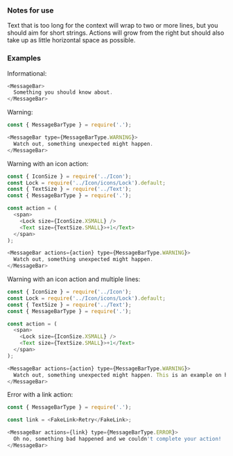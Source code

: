 ### Notes for use

Text that is too long for the context will wrap to two or more lines, but you should aim for short strings. Actions will grow from the right but should also take up as little horizontal space as possible.

### Examples

Informational:

```js { "props": { "data-description": "basic" } }
<MessageBar>
  Something you should know about.
</MessageBar>
```

Warning:

```js { "props": { "data-description": "with type" } }
const { MessageBarType } = require('.');

<MessageBar type={MessageBarType.WARNING}>
  Watch out, something unexpected might happen.
</MessageBar>
```

Warning with an icon action:

```js { "props": { "data-description": "with icon action" } }
const { IconSize } = require('../Icon');
const Lock = require('../Icon/icons/Lock').default;
const { TextSize } = require('../Text');
const { MessageBarType } = require('.');

const action = (
  <span>
    <Lock size={IconSize.XSMALL} />
    <Text size={TextSize.SMALL}>+1</Text>
  </span>
);

<MessageBar actions={action} type={MessageBarType.WARNING}>
  Watch out, something unexpected might happen.
</MessageBar>
```

Warning with an icon action and multiple lines:

```js { "props": { "data-description": "with icon action" } }
const { IconSize } = require('../Icon');
const Lock = require('../Icon/icons/Lock').default;
const { TextSize } = require('../Text');
const { MessageBarType } = require('.');

const action = (
  <span>
    <Lock size={IconSize.XSMALL} />
    <Text size={TextSize.SMALL}>+1</Text>
  </span>
);

<MessageBar actions={action} type={MessageBarType.WARNING}>
  Watch out, something unexpected might happen. This is an example on how a pretty long copy is going to scale. As you can see it keeps the proper margin between the main copy text and the icon on the right.
</MessageBar>
```

Error with a link action:

```js { "props": { "data-description": "with link action" } }
const { MessageBarType } = require('.');

const link = <FakeLink>Retry</FakeLink>;

<MessageBar actions={link} type={MessageBarType.ERROR}>
  Oh no, something bad happened and we couldn't complete your action!
</MessageBar>
```
